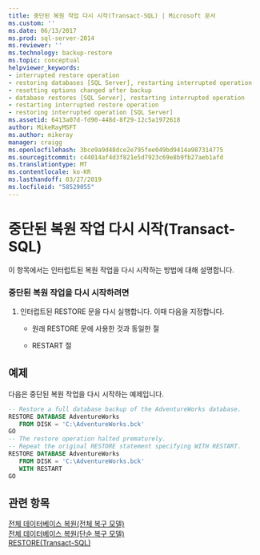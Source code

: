 ```yaml
---
title: 중단된 복원 작업 다시 시작(Transact-SQL) | Microsoft 문서
ms.custom: ''
ms.date: 06/13/2017
ms.prod: sql-server-2014
ms.reviewer: ''
ms.technology: backup-restore
ms.topic: conceptual
helpviewer_keywords:
- interrupted restore operation
- restoring databases [SQL Server], restarting interrupted operation
- resetting options changed after backup
- database restores [SQL Server], restarting interrupted operation
- restarting interrupted restore operation
- restoring interrupted operation [SQL Server]
ms.assetid: 6413a07d-fd90-448d-8f29-12c5a1972618
author: MikeRayMSFT
ms.author: mikeray
manager: craigg
ms.openlocfilehash: 3bce9a9d48dce2e795fee049bd9414a987314775
ms.sourcegitcommit: c44014af4d3f821e5d7923c69e8b9fb27aeb1afd
ms.translationtype: MT
ms.contentlocale: ko-KR
ms.lasthandoff: 03/27/2019
ms.locfileid: "58529055"
---
```

# <a name="restart-an-interrupted-restore-operation-transact-sql"></a>중단된 복원 작업 다시 시작(Transact-SQL)
  이 항목에서는 인터럽트된 복원 작업을 다시 시작하는 방법에 대해 설명합니다.  
  
### <a name="to-restart-an-interrupted-restore-operation"></a>중단된 복원 작업을 다시 시작하려면  
  
1.  인터럽트된 RESTORE 문을 다시 실행합니다. 이때 다음을 지정합니다.  
  
    -   원래 RESTORE 문에 사용한 것과 동일한 절  
  
    -   RESTART 절  
  
## <a name="example"></a>예제  
 다음은 중단된 복원 작업을 다시 시작하는 예제입니다.  
  
```sql  
-- Restore a full database backup of the AdventureWorks database.  
RESTORE DATABASE AdventureWorks  
   FROM DISK = 'C:\AdventureWorks.bck'  
GO  
-- The restore operation halted prematurely.  
-- Repeat the original RESTORE statement specifying WITH RESTART.  
RESTORE DATABASE AdventureWorks   
   FROM DISK = 'C:\AdventureWorks.bck'  
   WITH RESTART  
GO  
```  
  
## <a name="see-also"></a>관련 항목  
 [전체 데이터베이스 복원&#40;전체 복구 모델&#41;](complete-database-restores-full-recovery-model.md)   
 [전체 데이터베이스 복원&#40;단순 복구 모델&#41;](complete-database-restores-simple-recovery-model.md)   
 [RESTORE&#40;Transact-SQL&#41;](/sql/t-sql/statements/restore-statements-transact-sql)  
  
  
